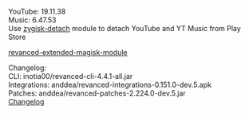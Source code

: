 YouTube: 19.11.38  
Music: 6.47.53  
Use [zygisk-detach](https://github.com/j-hc/zygisk-detach) module to detach YouTube and YT Music from Play Store  

[revanced-extended-magisk-module](https://github.com/MatadorProBr/revanced-extended-magisk-module)  

Changelog:  
CLI: inotia00/revanced-cli-4.4.1-all.jar  
Integrations: anddea/revanced-integrations-0.151.0-dev.5.apk  
Patches: anddea/revanced-patches-2.224.0-dev.5.jar  
[Changelog](https://github.com/anddea/revanced-patches/releases/tag/vdev.5)  
